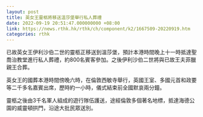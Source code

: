 ```yaml
---
layout: post
title: 英女王靈柩將移送溫莎堡舉行私人葬禮
date: 2022-09-19 20:51:47.000000000 +08:00
link: https://news.rthk.hk/rthk/ch/component/k2/1667509-20220919.htm
categories: rthk
---
```


已故英女王伊利沙伯二世的靈柩正移送到溫莎堡，預計本港時間晚上十一時抵達聖喬治教堂進行私人葬禮，約800名賓客參加。之後伊利沙伯二世將與已故王夫菲臘親王合葬。

英女王的國葬本港時間傍晚六時，在倫敦西敏寺舉行，英國王室、多國元首和政要等二千多名嘉賓出席，歷時約一小時，儀式結束前全國默哀兩分鐘。

靈柩之後由3千名軍人組成的遊行隊伍護送，途經倫敦多個著名地標，抵達海德公園的威靈頓拱門，沿途大批民眾送別。
